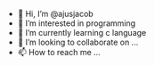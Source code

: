 - 👋 Hi, I’m @ajusjacob
- 👀 I’m interested in programming
- 🌱 I’m currently learning c language
- 💞️ I’m looking to collaborate on ...
- 📫 How to reach me ...

<!---
ajusjacob/ajusjacob is a ✨ special ✨ repository because its `README.md` (this file) appears on your GitHub profile.
You can click the Preview link to take a look at your changes.
--->
